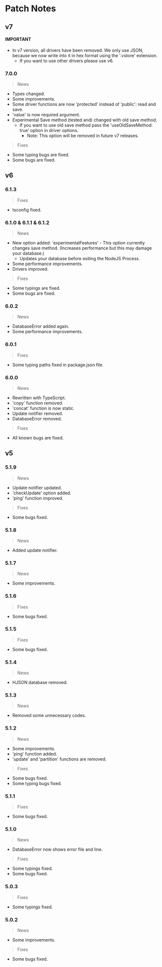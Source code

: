 # Patch Notes

## v7
#### IMPORTANT
- In v7 version, all drivers have been removed. We only use JSON, because we now write into it in hex format using the '.vstore' extension.
  * If you want to use other drivers please use v6.

### 7.0.0
> News
- Types changed.
- Some improvements.
- Some driver functions are now 'protected' instead of 'public': read and save.
- 'value' is now required argument.
- Experimental Save method (tested and) changed with old save method.
  * If you want to use old save method pass the 'useOldSaveMethod: true' option in driver options.
    * Note: This option will be removed in future v7 releases.
> Fixes
- Some typing bugs are fixed.
- Some bugs are fixed.

## v6

### 6.1.3
> Fixes
- tsconfig fixed.

### 6.1.0 & 6.1.1 & 6.1.2
> News
- New option added: 'experimentalFeatures' - This option currently changes save method. (Increases performance but this may damage your database.)
  * Updates your database before exiting the NodeJS Process.
- Some performance improvements.
- Drivers improved.
> Fixes
- Some typings are fixed.
- Some bugs are fixed.

### 6.0.2
> News
- DatabaseError added again.
- Some performance improvements.

### 6.0.1
> Fixes
- Some typing paths fixed in package.json file.

### 6.0.0
> News
- Rewritten with TypeScript.
- 'copy' function removed.
- 'concat' function is now static.
- Update notifier removed.
- DatabaseError removed.
> Fixes
- All known bugs are fixed.

## v5

### 5.1.9
> News
- Update notifier updated.
- 'checkUpdate' option added.
- 'ping' function improved.
> Fixes
- Some bugs fixed.

### 5.1.8
> News
- Added update notifier.

### 5.1.7
> News
- Some improvements.

### 5.1.6
> Fixes
- Some bugs fixed.

### 5.1.5 
> Fixes
- Some bugs fixed.

### 5.1.4
> News
- HJSON database removed.

### 5.1.3
> News
- Removed some unnecessary codes.
 
### 5.1.2
> News
- Some improvements.
- 'ping' function added.
- 'update' and 'partition' functions are removed.
> Fixes
- Some bugs fixed.
- Some typing bugs fixed.

### 5.1.1
> Fixes
- Some bugs fixed.

### 5.1.0
> News
- DatabaseError now shows error file and line.
> Fixes
- Some typings fixed.
- Some bugs fixed.

### 5.0.3
> Fixes
- Some typings fixed.

### 5.0.2
> News
- Some improvements.
> Fixes
- Some bugs fixed.
